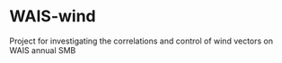 # WAIS-wind
Project for investigating the correlations and control of wind vectors on WAIS annual SMB
